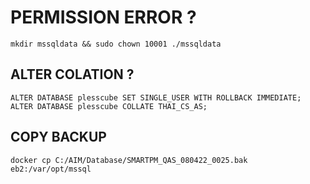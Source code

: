 # PERMISSION ERROR ?

`mkdir mssqldata && sudo chown 10001 ./mssqldata`

## ALTER COLATION ?

`ALTER DATABASE plesscube SET SINGLE_USER WITH ROLLBACK IMMEDIATE;`
`ALTER DATABASE plesscube COLLATE THAI_CS_AS;`

## COPY BACKUP

`docker cp C:/AIM/Database/SMARTPM_QAS_080422_0025.bak eb2:/var/opt/mssql`
